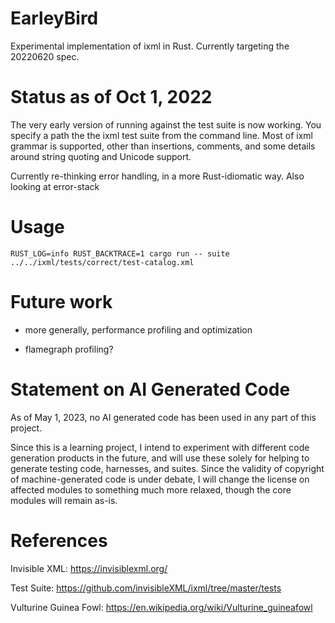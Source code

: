 # EarleyBird
Experimental implementation of ixml in Rust. Currently targeting the 20220620 spec.

# Status as of Oct 1, 2022

The very early version of running against the test suite is now working. You specify a path the the ixml test suite from the command line. Most of ixml grammar is supported, other than insertions, comments, and some details around string quoting and Unicode support.

Currently re-thinking error handling, in a more Rust-idiomatic way. Also looking at error-stack


# Usage

    RUST_LOG=info RUST_BACKTRACE=1 cargo run -- suite ../../ixml/tests/correct/test-catalog.xml

# Future work

* more generally, performance profiling and optimization

* flamegraph profiling?

# Statement on AI Generated Code

As of May 1, 2023, no AI generated code has been used in any part of this project.

Since this is a learning project, I intend to experiment with different code generation products in the future,
and will use these solely for helping to generate testing code, harnesses, and suites. Since the validity of
copyright of machine-generated code is under debate, I will change the license on affected modules to something
much more relaxed, though the core modules will remain as-is.


# References

Invisible XML: https://invisiblexml.org/

Test Suite: https://github.com/invisibleXML/ixml/tree/master/tests

Vulturine Guinea Fowl: https://en.wikipedia.org/wiki/Vulturine_guineafowl